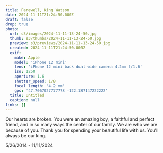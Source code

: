 ```yaml
---
title: Farewell, King Watson
date: 2024-11-11T21:24:50.000Z
draft: false
drop: true
photo:
  url: s3/images/2024-11-11-13-24-50.jpg
  thumb: s3/thumbs/2024-11-11-13-24-50.jpg
  preview: s3/previews/2024-11-11-13-24-50.jpg
  created: 2024-11-11T21:24:50.000Z
  exif:
    make: Apple
    model: 'iPhone 12 mini'
    lens: 'iPhone 12 mini back dual wide camera 4.2mm f/1.6'
    iso: 1250
    aperture: 1.6
    shutter_speed: 1/8
    focal_length: '4.2 mm'
    gps: '47.7067027777778 -122.187147222222'
  title: Untitled
  caption: null
links: []
---
```


Our hearts are broken. You were an amazing boy, a faithful and perfect friend, and in so many ways the center of our family. We are who we are because of you. Thank you for spending your beautiful life with us. You'll always be our king.

5/26/2014 - 11/11/2024
